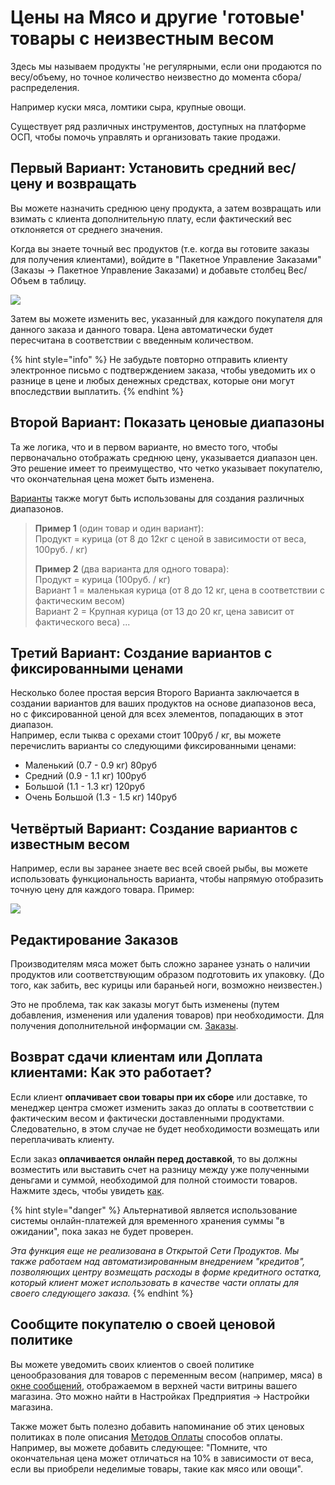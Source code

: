 # Цены на Мясо и другие 'готовые' товары с неизвестным весом

Здесь мы называем продукты 'не регулярными, если они продаются по весу/объему, но точное количество неизвестно до момента сбора/распределения.

Например куски мяса, ломтики сыра, крупные овощи.

Существует ряд различных инструментов, доступных на платформе ОСП, чтобы помочь управлять и организовать такие продажи.

## Первый Вариант: Установить средний вес/цену и возвращать

Вы можете назначить среднюю цену продукта, а затем возвращать или взимать с клиента дополнительную плату, если фактический вес отклоняется от среднего значения.

Когда вы знаете точный вес продуктов \(т.е. когда вы готовите заказы для получения клиентами\), войдите в "Пакетное Управление Заказами" \(Заказы -&gt; Пакетное Управление Заказами\) и добавьте столбец Вес/Объем в таблицу.

![](../../.gitbook/assets/bom1.jpg)

Затем вы можете изменить вес, указанный для каждого покупателя для данного заказа и данного товара. Цена автоматически будет пересчитана в соответствии с введенным количеством.

{% hint style="info" %}
Не забудьте повторно отправить клиенту электронное письмо с подтверждением заказа, чтобы уведомить их о разнице в цене и любых денежных средствах, которые они могут впоследствии выплатить.
{% endhint %}

## Второй Вариант: Показать ценовые диапазоны

Та же логика, что и в первом варианте, но вместо того, чтобы первоначально отображать среднюю цену, указывается диапазон цен. Это решение имеет то преимущество, что четко указывает покупателю, что окончательная цена может быть изменена.

[Варианты](product-variants.md) также могут быть использованы для создания различных диапазонов.

> **Пример 1** \(один товар и один вариант\):   
> Продукт = курица \(от 8 до 12кг с ценой в зависимости от веса, 100руб. / кг\)
>
> **Пример 2** \(два варианта для одного товара\):  
> Продукт = курица \(100руб. / кг\)  
> Вариант 1 = маленькая курица \(от 8 до 12 кг, цена в соответствии с фактическим весом\)  
> Вариант 2 = Крупная курица \(от 13 до 20 кг, цена зависит от фактического веса\) ...

## Третий Вариант: Создание вариантов с фиксированными ценами

Несколько более простая версия Второго Варианта заключается в создании вариантов для ваших продуктов на основе диапазонов веса, но с фиксированной ценой для всех элементов, попадающих в этот диапазон.  
Например, если тыква с орехами стоит 100руб / кг, вы можете перечислить варианты со следующими фиксированными ценами:

* Маленький \(0.7 - 0.9 кг\)           80руб
* Средний \(0.9 - 1.1 кг\)      100руб
* Большой \(1.1 - 1.3 кг\)           120руб
* Очень Большой \(1.3 - 1.5 кг\) 140руб

## Четвёртый Вариант: Создание вариантов с известным весом

Например, если вы заранее знаете вес всей своей рыбы, вы можете использовать функциональность варианта, чтобы напрямую отобразить точную цену для каждого товара. Пример:

![](../../.gitbook/assets/bom2.jpg)

## Редактирование Заказов

Производителям мяса может быть сложно заранее узнать о наличии продуктов или соответствующим образом подготовить их упаковку. \(До того, как забить, вес курицы или бараньей ноги, возможно неизвестен.\)

Это не проблема, так как заказы могут быть изменены \(путем добавления, изменения или удаления товаров\) при необходимости. Для получения дополнительной информации см. [Заказы](../orders/).

## Возврат сдачи клиентам или Доплата клиентами: Как это работает?

Если клиент **оплачивает свои товары при их сборе** или доставке, то менеджер центра сможет изменить заказ до оплаты в соответствии с фактическим весом и фактически доставленными продуктами. Следовательно, в этом случае не будет необходимости возмещать или переплачивать клиенту.

Если заказ **оплачивается онлайн перед доставкой**, то вы должны возместить или выставить счет на разницу между уже полученными деньгами и суммой, необходимой для полной стоимости товаров. Нажмите здесь, чтобы увидеть [как](../orders/refund-payments.md).

{% hint style="danger" %}
Альтернативой является использование системы онлайн-платежей для временного хранения суммы "в ожидании", пока заказ не будет проверен.

_Эта функция еще не реализована в Открытой Сети Продуктов. Мы также работаем над автоматизированным внедрением "кредитов", позволяющих центру возмещать расходы в форме кредитного остатка, который клиент может использовать в качестве части оплаты для своего следующего заказа._
{% endhint %}

## Сообщите покупателю о своей ценовой политике

Вы можете уведомить своих клиентов о своей политике ценообразования для товаров с переменным весом \(например, мяса\) в [окне сообщений](../enterprise-profile/enterprise-settings.md#shop-preferences), отображаемом в верхней части витрины вашего магазина. Это можно найти в Настройках Предприятия -&gt; Настройки магазина.

Также может быть полезно добавить напоминание об этих ценовых политиках в поле описания [Методов Оплаты](../shopfront/payment-methods.md) способов оплаты. Например, вы можете добавить следующее: "Помните, что окончательная цена может отличаться на 10% в зависимости от веса, если вы приобрели неделимые товары, такие как мясо или овощи".

